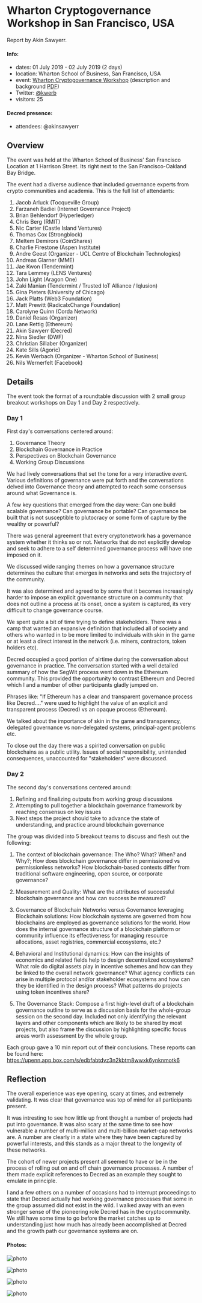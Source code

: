 # Wharton Cryptogovernance Workshop in San Francisco, USA

Report by Akin Sawyerr.

#### Info:

* dates: 01 July 2019 - 02 July 2019 (2 days)
* location: Wharton School of Business, San Francisco, USA
* event: [Wharton Cryptogovernance Workshop](https://zicklincenter.wharton.upenn.edu/event/wharton-cryptogovernance-workshop/) (description and background [PDF](https://zicklincenter.wharton.upenn.edu/wp-content/uploads/2019/05/Wharton-Cryptogovernance-Workshop-7-19.pdf))
* Twitter: [@kwerb](https://twitter.com/kwerb)
* visitors: 25

#### Decred presence:

* attendees: @akinsawyerr

## Overview

The event was held at the Wharton School of Business' San Francisco Location at 1 Harrison Street. Its right next to the San Francisco-Oakland Bay Bridge.

The event had a diverse audience that included governance experts from crypto communities and academia. This is the full list of attendants:

1. Jacob Arluck (Tocqueville Group)
2. Farzaneh Badiei (Internet Governance Project)
3. Brian Behlendorf (Hyperledger)
4. Chris Berg (RMIT)
5. Nic Carter (Castle Island Ventures)
6. Thomas Cox (Strongblock)
7. Meltem Demirors (CoinShares)
8. Charlie Firestone (Aspen Institute)
9. Andre Geest (Organizer - UCL Centre of Blockchain Technologies)
10. Andreas Glarner (MME)
11. Jae Kwon (Tendermint)
12. Tara Lemmey (LENS Ventures)
13. John Light (Aragon One)
14. Zaki Manian (Tendermint / Trusted IoT Alliance / Iqlusion)
15. Gina Pieters (University of Chicago)
16. Jack Platts (Web3 Foundation)
17. Matt Prewitt (RadicalxChange Foundation)
18. Carolyne Quinn (Corda Network)
19. Daniel Resas (Organizer)
20. Lane Rettig (Ethereum)
21. Akin Sawyerr (Decred)
22. Nina Siedler (DWF)
23. Christian Sillaber (Organizer)
24. Kate Sills (Agoric)
25. Kevin Werbach (Organizer - Wharton School of Business)
26. Nils Wernerfelt (Facebook)

## Details

The event took the format of a roundtable discussion with 2 small group breakout workshops on Day 1 and Day 2 respectively.

### Day 1

First day's conversations centered around:

1. Governance Theory
2. Blockchain Governance in Practice
3. Perspectives on Blockchain Governance
4. Working Group Discussions

We had lively conversations that set the tone for a very interactive event. Various definitions of governance were put forth and the conversations delved into Governance theory and attempted to reach some consensus around what Governance is.

A few key questions that emerged from the day were: Can one build scalable governance? Can governance be portable? Can governance be built that is not susceptible to plutocracy or some form of capture by the wealthy or powerful?

There was general agreement that every cryptonetwork has a governance system whether it thinks so or not. Networks that do not explicitly develop and seek to adhere to a self determined governance process will have one imposed on it.

We discussed wide ranging themes on how a governance structure determines the culture that emerges in networks and sets the trajectory of the community.

It was also determined and agreed to by some that it becomes increasingly harder to impose an explicit governance structure on a community that does not outline a process at its onset, once a system is captured, its very difficult to change governance course.

We spent quite a bit of time trying to define stakeholders. There was a camp that wanted an expansive definition that included all of society and others who wanted in to be more limited to individuals with skin in the game or at least a direct interest in the network (i.e. miners, contractors, token holders etc).

Decred occupied a good portion of airtime during the conversation about governance in practice. The conversation started with a well detailed summary of how the SegWit process went down in the Ethereum community. This provided the opportunity to contrast Ethereum and Decred which I and a number of other participants gladly jumped on.

Phrases like: "If Ethereum has a clear and transparent governance process like Decred...." were used to highlight the value of an explicit and transparent process (Decred) vs an opaque process (Ethereum).

We talked about the importance of skin in the game and transparency, delegated governance vs non-delegated systems, principal-agent problems etc.

To close out the day there was a spirited conversation on public blockchains as a public utility. Issues of social responsibility, unintended consequences, unaccounted for "stakeholders" were discussed.

### Day 2

The second day's conversations centered around:

1. Refining and finalizing outputs from working group discussions
2. Attempting to pull together a blockchain governance framework by reaching consensus on key issues
3. Next steps the project should take to advance the state of understanding, and practice around blockchain governance

The group was divided into 5 breakout teams to discuss and flesh out the following:

1. The context of blockchain governance: The Who? What? When? and Why?; How does blockchain governance differ in permissioned vs permissionless networks? How blockchain-based contexts differ from traditional software engineering, open source, or corporate governance?

2. Measurement and Quality: What are the attributes of successful blockchain governance and how can success be measured?

3. Governance of Blockchain Networks versus Governance leveraging Blockchain solutions: How blockchain systems are governed from how blockchains are employed as governance solutions for the world. How does the internal governance structure of a blockchain platform or community influence its effectiveness for managing resource allocations, asset registries, commercial ecosystems, etc.?

4. Behavioral and Institutional dynamics: How can the insights of economics and related fields help to design decentralized ecosystems? What role do digital assets play in incentive schemes and how can they be linked to the overall network governance? What agency conflicts can arise in multiple protocol and/or stakeholder ecosystems and how can they be identified in the design process? What patterns do projects using token incentives share?

5. The Governance Stack: Compose a first high-level draft of a blockchain governance outline to serve as a discussion basis for the whole-group session on the second day. Included not only identifying the relevant layers and other components which are likely to be shared by most projects, but also frame the discussion by highlighting specific focus areas worth assessment by the whole group.

Each group gave a 10 min report out of their conclusions. These reports can be found here: https://upenn.app.box.com/s/edbfabtdvz3n2kbtm8wwxk6ynknmotk6

## Reflection

The overall experience was eye opening, scary at times, and extremely validating. It was clear that governance was top of mind for all participants present.

It was intresting to see how little up front thought a number of projects had put into governance. It was also scary at the same time to see how vulnerable a number of multi-million and multi-billion market-cap networks are. A number are clearly in a state where they have been captured by powerful interests, and this stands as a major threat to the longevity of these networks.

The cohort of newer projects present all seemed to have or be in the process of rolling out on and off chain governance processes. A number of them made explicit references to Decred as an example they sought to emulate in principle.

I and a few others on a number of occasions had to interrupt proceedings to state that Decred actually had working governance processes that some in the group assumed did not exist in the wild. I walked away with an even stronger sense of the pioneering role Decred has in the cryptocommunity. We still have some time to go before the market catches up to understanding just how much has already been accomplished at Decred and the growth path our governance systems are on.

#### Photos:

![photo](https://user-images.githubusercontent.com/17677506/60760943-93b9f480-a00c-11e9-8fc1-14590955ba44.jpg "building entrance")

![photo](https://user-images.githubusercontent.com/17677506/60760942-93b9f480-a00c-11e9-88c9-2bdc574e7574.jpg "session")

![photo](https://user-images.githubusercontent.com/17677506/60760941-93b9f480-a00c-11e9-903a-82596a3800e2.jpeg "session")

![photo](https://user-images.githubusercontent.com/17677506/60760940-93b9f480-a00c-11e9-8148-17d0d7780bee.jpg "view from the window")
